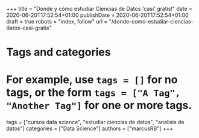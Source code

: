 +++
title = "Dónde y cómo estudiar Ciencias de Datos 'casi' gratis!"
date = 2020-06-20T17:52:54+01:00
publishDate = 2020-06-20T17:52:54+01:00
draft = true
robots = "index, follow"
url = "/donde-como-estudiar-ciencias-datos-casi-gratis"


# Tags and categories
# For example, use `tags = []` for no tags, or the form `tags = ["A Tag", "Another Tag"]` for one or more tags.
tags = ["cursos data science", "estudiar ciencias de datos", "analisis de datos"]
categories = ["Data Science"]
authors = ["marcusRB"]
+++


